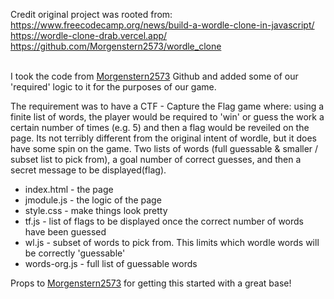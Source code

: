 Credit original project was rooted from:<br>
https://www.freecodecamp.org/news/build-a-wordle-clone-in-javascript/<br>
https://wordle-clone-drab.vercel.app/<br>
https://github.com/Morgenstern2573/wordle_clone<br><br>


I took the code from <a href="https://github.com/Morgenstern2573">Morgenstern2573</a> Github and added some of our 'required' logic to it for the purposes of our game.

The requirement was to have a CTF - Capture the Flag game where:  using a finite list of words, the player would be required to 'win' or guess the work a certain number of times (e.g. 5) and then a flag would be reveiled on the page.  Its not terribly different from the original intent of wordle, but it does have some spin on the game.  Two lists of words (full guessable & smaller / subset list to pick from), a goal number of correct guesses, and then a secret message to be displayed(flag).


<ul>
<li>index.html - the page</li>
<li>jmodule.js - the logic of the page</li>
<li>style.css - make things look pretty</li>
<li>tf.js - list of flags to be displayed once the correct number of words have been guessed</li>
<li>wl.js - subset of words to pick from.  This limits which wordle words will be correctly 'guessable'</li>
<li>words-org.js - full list of guessable words</li>
</ul>

Props to <a href="https://github.com/Morgenstern2573">Morgenstern2573</a> for getting this started with a great base!